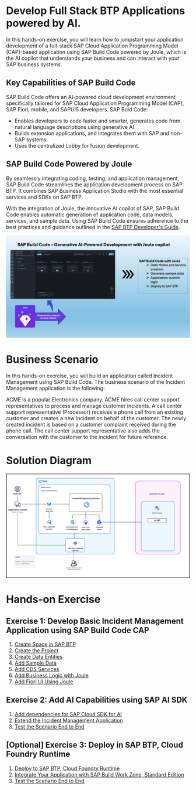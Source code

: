 # Develop Full Stack BTP Applications powered by AI.

In this hands-on exercise, you will learn how to jumpstart your application development of a full-stack SAP Cloud Application Programming Model (CAP)-based application using SAP Build Code powered by Joule, which is the AI copilot that understands your business and can interact with your SAP business systems.


## Key Capabilities of SAP Build Code

SAP Build Code offers an AI-powered cloud development environment specifically tailored for SAP Cloud Application Programming Model (CAP), SAP Fiori, mobile, and SAPUI5 developers. SAP Buid Code:
- Enables developers to code faster and smarter, generates code from natural language descriptions using generative AI.
- Builds extension applications, and integrates them with SAP and non-SAP systems.
- Uses the centralized Lobby for fusion development.

## SAP Build Code Powered by Joule

By seamlessly integrating coding, testing, and application management, SAP Build Code streamlines the application development process on SAP BTP. It combines SAP Business Application Studio with the most essential services and SDKs on SAP BTP.

With the integration of Joule, the innovative AI copilot of SAP, SAP Build Code enables automatic generation of application code, data models, services, and sample data. Using SAP Build Code ensures adherence to the best practices and guidance outlined in the [SAP BTP Developer's Guide](https://help.sap.com/docs/btp/btp-developers-guide/btp-developers-guide?version=Cloud).

![build code with joule](images/build-code.png)

# Business Scenario

In this hands-on exercise, you will build an application called Incident Management using SAP Build Code. The business scenario of the Incident Management application is the following:

ACME is a popular Electronics company. ACME hires call center support representatives to process and manage customer incidents. A call center support representative (Processor) receives a phone call from an existing customer and creates a new incident on behalf of the customer. The newly created incident is based on a customer complaint received during the phone call. The call center support representative also adds the conversation with the customer to the incident for future reference.

# Solution Diagram

![Solution Diagram](./images/solution-diagram-ai.png)

# Hands-on Exercise

## Exercise 1: Develop Basic Incident Management Application using SAP Build Code CAP

1. [Create Space in SAP BTP](./document/create-space.md)
2. [Create the Project](./document/create-full-stack-project.md)
3. [Create Data Entities](./document/create-data-entities.md)
4. [Add Sample Data](./document/enhance-sample-data.md)
5. [Add CDS Services](./document/generate-service.md)
6. [Add Business Logic with Joule](./document/custom-logic.md)
7. [Add Fiori UI Using Joule](./document/fiori-ui.md)

## Exercise 2: Add AI Capabilities using SAP AI SDK

1. [Add dependencies for SAP Cloud SDK for AI ](./document/prerequisites.md)
2. [Extend the Incident Management Application](./document/extend-service.md)
2. [Test the Scenario End to End](./document/e2e-testing.md)

## [Optional] Exercise 3: Deploy in SAP BTP, Cloud Foundry Runtime

1. [Deploy to SAP BTP, Cloud Foundry Runtime](./document/deploy-cf.md)
2. [Integrate Your Application with SAP Build Work Zone, Standard Edition](./document/integrate-workzone.md) 
3. [Test the Scenario End to End](./document/e2e-testing-cf.md)
